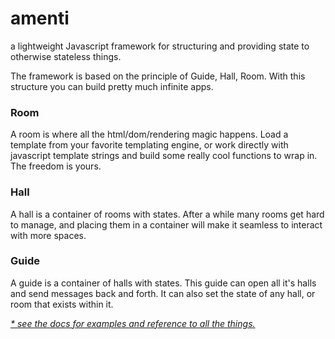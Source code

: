 # amenti
a lightweight Javascript framework for structuring and providing state to otherwise stateless things.

The framework is based on the principle of Guide, Hall, Room.  With this structure you can build pretty much infinite apps.

### Room
A room is where all the html/dom/rendering magic happens.  Load a template from your favorite templating engine, or work directly with javascript template strings and build some really cool functions to wrap in.  The freedom is yours.

### Hall
A hall is a container of rooms with states.  After a while many rooms get hard to manage, and placing them in a container will make it seamless to interact with more spaces.

### Guide
A guide is a container of halls with states.  This guide can open all it's halls and send messages back and forth. It can also set the state of any hall, or room that exists within it.

[_* see the docs for examples and reference to all the things._](http://www.amenti.io)
